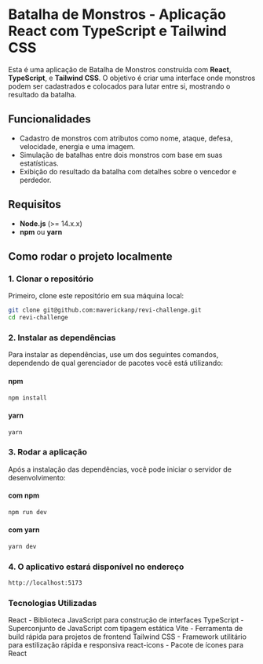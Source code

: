# Batalha de Monstros - Aplicação React com TypeScript e Tailwind CSS

Esta é uma aplicação de Batalha de Monstros construída com **React**, **TypeScript**, e **Tailwind CSS**. O objetivo é criar uma interface onde monstros podem ser cadastrados e colocados para lutar entre si, mostrando o resultado da batalha.

## Funcionalidades

- Cadastro de monstros com atributos como nome, ataque, defesa, velocidade, energia e uma imagem.
- Simulação de batalhas entre dois monstros com base em suas estatísticas.
- Exibição do resultado da batalha com detalhes sobre o vencedor e perdedor.

## Requisitos

- **Node.js** (>= 14.x.x)
- **npm** ou **yarn**

## Como rodar o projeto localmente

### 1. Clonar o repositório

Primeiro, clone este repositório em sua máquina local:

```bash
git clone git@github.com:maverickanp/revi-challenge.git
cd revi-challenge
```

### 2. Instalar as dependências

Para instalar as dependências, use um dos seguintes comandos, dependendo de qual gerenciador de pacotes você está utilizando:

#### npm

```bash
npm install
```

#### yarn

```bash
yarn
```

### 3. Rodar a aplicação

Após a instalação das dependências, você pode iniciar o servidor de desenvolvimento:

#### com npm

```bash
npm run dev
```

#### com yarn

```bash
yarn dev
```

### 4. O aplicativo estará disponível no endereço

```bash
http://localhost:5173
```

### Tecnologias Utilizadas

React - Biblioteca JavaScript para construção de interfaces
TypeScript - Superconjunto de JavaScript com tipagem estática
Vite - Ferramenta de build rápida para projetos de frontend
Tailwind CSS - Framework utilitário para estilização rápida e responsiva
react-icons - Pacote de ícones para React
